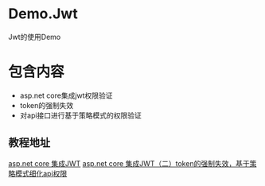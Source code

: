 # Demo.Jwt
Jwt的使用Demo

# 包含内容
- asp.net core集成jwt权限验证
- token的强制失效
- 对api接口进行基于策略模式的权限验证

## 教程地址  
[asp.net core 集成JWT](https://www.cnblogs.com/7tiny/p/11012035.html)
[asp.net core 集成JWT（二）token的强制失效，基于策略模式细化api权限](https://www.cnblogs.com/7tiny/p/11019698.html)
